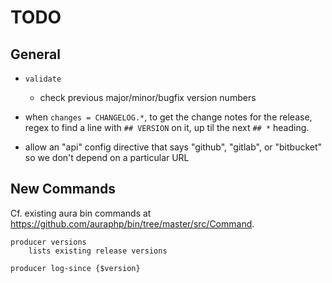 # TODO

## General

- `validate`

    - check previous major/minor/bugfix version numbers

- when `changes = CHANGELOG.*`, to get the change notes for the release, regex
  to find a line with `## VERSION` on it, up til the next `## *` heading.

- allow an "api" config directive that says "github", "gitlab", or "bitbucket"
  so we don't depend on a particular URL

## New Commands

Cf. existing aura bin commands at <https://github.com/auraphp/bin/tree/master/src/Command>.

```
producer versions
    lists existing release versions

producer log-since {$version}
```
